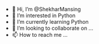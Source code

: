 - 👋 Hi, I’m @ShekharMansing
- 👀 I’m interested in Python 
- 🌱 I’m currently learning Python
- 💞️ I’m looking to collaborate on ...
- 📫 How to reach me ...

<!---
ShekharMansing/ShekharMansing is a ✨ special ✨ repository because its `README.md` (this file) appears on your GitHub profile.
You can click the Preview link to take a look at your changes.
--->
